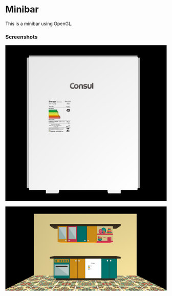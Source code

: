 # Minibar

This is a minibar using OpenGL.


### Screenshots
![Demo](arte/Capturar.png)

![Demo](arte/Capturar2.png)

